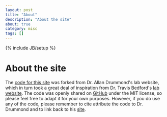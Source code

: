 ```yaml
---
layout: post
title: "About"
description: "About the site"
about: true
category: misc
tags: []
---
```

{% include JB/setup %}

<a name="about-the-site"></a>

# About the site

The [code for this site][0] was forked from Dr. Allan Drummond's lab website, which in turn took a great deal of inspiration from Dr. Travis Bedford's [lab website][1]. The code was openly shared on [GitHub][2] under the MIT license, so please feel free to adapt it for your own purposes. However, if you do use any of the code, please remember to cite attribute the code to Dr. Drummond and to link back to his [site][3].

[0]: https://github.com/NBCLab/NBCLab.github.io
[1]: http://bedford.io
[2]: https://github.com/drummondlab/drummondlab.github.io
[3]: http://drummondlab.org/about.html
